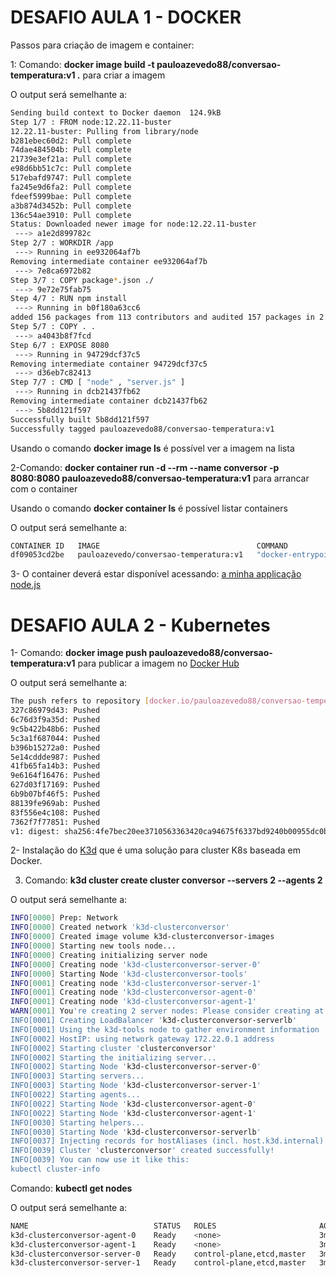 <h1> DESAFIO AULA 1 - DOCKER </h1>

<p></p>
Passos para criação de imagem e container:
<p></p>
1: Comando: <b>docker image build -t pauloazevedo88/conversao-temperatura:v1 .</b> para criar a imagem

O output será semelhante a:
```bash
Sending build context to Docker daemon  124.9kB
Step 1/7 : FROM node:12.22.11-buster
12.22.11-buster: Pulling from library/node
b281ebec60d2: Pull complete
74dae484504b: Pull complete
21739e3ef21a: Pull complete
e98d6bb51c7c: Pull complete
517ebafd9747: Pull complete
fa245e9d6fa2: Pull complete
fdeef5999bae: Pull complete
a3b874d3452b: Pull complete
136c54ae3910: Pull complete
Status: Downloaded newer image for node:12.22.11-buster
 ---> a1e2d899782c
Step 2/7 : WORKDIR /app
 ---> Running in ee932064af7b
Removing intermediate container ee932064af7b
 ---> 7e8ca6972b82
Step 3/7 : COPY package*.json ./
 ---> 9e72e75fab75
Step 4/7 : RUN npm install
 ---> Running in b0f180a63cc6
added 156 packages from 113 contributors and audited 157 packages in 2.93s
Step 5/7 : COPY . .
 ---> a4043b8f7fcd
Step 6/7 : EXPOSE 8080
 ---> Running in 94729dcf37c5
Removing intermediate container 94729dcf37c5
 ---> d36eb7c82413
Step 7/7 : CMD [ "node" , "server.js" ]
 ---> Running in dcb21437fb62
Removing intermediate container dcb21437fb62
 ---> 5b8dd121f597
Successfully built 5b8dd121f597
Successfully tagged pauloazevedo88/conversao-temperatura:v1
```

Usando o comando <b>docker image ls</b> é possível ver a imagem na lista

2-Comando: <b>docker container run -d --rm --name conversor -p 8080:8080 pauloazevedo88/conversao-temperatura:v1</b> para arrancar com o container

Usando o comando <b>docker container ls</b> é possível listar containers

O output será semelhante a:
```bash
CONTAINER ID   IMAGE                                   COMMAND                  CREATED          STATUS         PORTS                                       NAMES
df09053cd2be   pauloazevedo/conversao-temperatura:v1   "docker-entrypoint.s…"   10 seconds ago   Up 9 seconds   0.0.0.0:8080->8080/tcp, :::8080->8080/tcp   conversor
```

3- O container deverá estar disponível acessando: <a href="http://localhost:8080">a minha applicação node.js</a>

<h1> DESAFIO AULA 2 - Kubernetes </h1>

1- Comando: <b>docker image push pauloazevedo88/conversao-temperatura:v1</b> para publicar a imagem no <a href="https://hub.docker.com/">Docker Hub</a>

O output será semelhante a:
```bash
The push refers to repository [docker.io/pauloazevedo88/conversao-temperatura]
327c86979d43: Pushed
6c76d3f9a35d: Pushed
9c5b422b48b6: Pushed
5c3a1f687044: Pushed
b396b15272a0: Pushed
5e14cddde987: Pushed
41fb65fa14b3: Pushed
9e6164f16476: Pushed
627d03f17169: Pushed
6b9b07bf46f5: Pushed
88139fe969ab: Pushed
83f556e4c108: Pushed
7362f7f77851: Pushed
v1: digest: sha256:4fe7bec20ee3710563363420ca94675f6337bd9240b00955dc0b0322c6f0620d size: 3051
```

2- Instalação do <a href="https://k3d.io/">K3d</a> que é uma solução para cluster K8s baseada em Docker.

3. Comando: <b>k3d cluster create cluster conversor --servers 2 --agents 2</b>

O output será semelhante a:
```bash
INFO[0000] Prep: Network
INFO[0000] Created network 'k3d-clusterconversor'
INFO[0000] Created image volume k3d-clusterconversor-images
INFO[0000] Starting new tools node...
INFO[0000] Creating initializing server node
INFO[0000] Creating node 'k3d-clusterconversor-server-0'
INFO[0000] Starting Node 'k3d-clusterconversor-tools'
INFO[0001] Creating node 'k3d-clusterconversor-server-1'
INFO[0001] Creating node 'k3d-clusterconversor-agent-0'
INFO[0001] Creating node 'k3d-clusterconversor-agent-1'
WARN[0001] You're creating 2 server nodes: Please consider creating at least 3 to achieve etcd quorum & fault tolerance
INFO[0001] Creating LoadBalancer 'k3d-clusterconversor-serverlb'
INFO[0001] Using the k3d-tools node to gather environment information
INFO[0002] HostIP: using network gateway 172.22.0.1 address
INFO[0002] Starting cluster 'clusterconversor'
INFO[0002] Starting the initializing server...
INFO[0002] Starting Node 'k3d-clusterconversor-server-0'
INFO[0003] Starting servers...
INFO[0003] Starting Node 'k3d-clusterconversor-server-1'
INFO[0022] Starting agents...
INFO[0022] Starting Node 'k3d-clusterconversor-agent-0'
INFO[0022] Starting Node 'k3d-clusterconversor-agent-1'
INFO[0030] Starting helpers...
INFO[0030] Starting Node 'k3d-clusterconversor-serverlb'
INFO[0037] Injecting records for hostAliases (incl. host.k3d.internal) and for 5 network members into CoreDNS configmap...
INFO[0039] Cluster 'clusterconversor' created successfully!
INFO[0039] You can now use it like this:
kubectl cluster-info
```

Comando: <b>kubectl get nodes</b>

O output será semelhante a:
```bash
NAME                            STATUS   ROLES                       AGE     VERSION
k3d-clusterconversor-agent-0    Ready    <none>                      3m38s   v1.22.7+k3s1
k3d-clusterconversor-agent-1    Ready    <none>                      3m38s   v1.22.7+k3s1
k3d-clusterconversor-server-0   Ready    control-plane,etcd,master   3m54s   v1.22.7+k3s1
k3d-clusterconversor-server-1   Ready    control-plane,etcd,master   3m42s   v1.22.7+k3s1
```